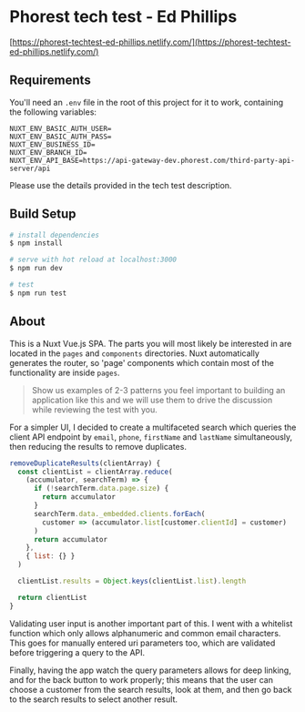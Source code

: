 # Phorest tech test - Ed Phillips

[https://phorest-techtest-ed-phillips.netlify.com/](https://phorest-techtest-ed-phillips.netlify.com/)

## Requirements

You'll need an `.env` file in the root of this project for it to work, containing the following variables:

```text
NUXT_ENV_BASIC_AUTH_USER=
NUXT_ENV_BASIC_AUTH_PASS=
NUXT_ENV_BUSINESS_ID=
NUXT_ENV_BRANCH_ID=
NUXT_ENV_API_BASE=https://api-gateway-dev.phorest.com/third-party-api-server/api
```

Please use the details provided in the tech test description.

## Build Setup

``` bash
# install dependencies
$ npm install

# serve with hot reload at localhost:3000
$ npm run dev

# test
$ npm run test
```

## About

This is a Nuxt Vue.js SPA. The parts you will most likely be interested in are located in the `pages` and `components` directories. Nuxt automatically generates the router, so 'page' components which contain most of the functionality are inside `pages`.

> Show us examples of 2-3 patterns you feel important to building an application like this and we will use them to drive the discussion while reviewing the test with you.

For a simpler UI, I decided to create a multifaceted search which queries the client API endpoint by `email`, `phone`, `firstName` and `lastName` simultaneously, then reducing the results to remove duplicates.

```javascript
removeDuplicateResults(clientArray) {
  const clientList = clientArray.reduce(
    (accumulator, searchTerm) => {
      if (!searchTerm.data.page.size) {
        return accumulator
      }
      searchTerm.data._embedded.clients.forEach(
        customer => (accumulator.list[customer.clientId] = customer)
      )
      return accumulator
    },
    { list: {} }
  )

  clientList.results = Object.keys(clientList.list).length

  return clientList
}
```

Validating user input is another important part of this. I went with a whitelist function which only allows alphanumeric and common email characters. This goes for manually entered uri parameters too, which are validated before triggering a query to the API.

Finally, having the app watch the query parameters allows for deep linking, and for the back button to work properly; this means that the user can choose a customer from the search results, look at them, and then go back to the search results to select another result.
